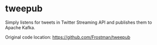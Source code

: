 # tweepub
Simply listens for tweets in Twitter Streaming API and publishes them to Apache Kafka.

Original code location: https://github.com/Frostman/tweepub
